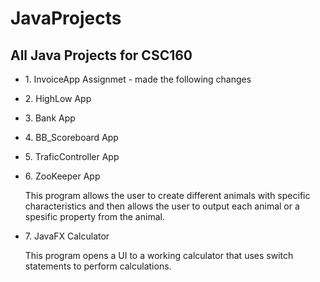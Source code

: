 # JavaProjects
<h2><b>All Java Projects for CSC160</b></h2>

<ul>
  <li>1. InvoiceApp Assignmet - made the following changes</br>
  <p></p>
  </li>
  <li>2. HighLow App</br>
  <p></p>
  </li>
  <li>3. Bank App</br>
  <p></p>
  </li>
  <li>4. BB_Scoreboard App</br>
  <p></p>
  </li>
  <li>5. TraficController App</br>
  <p></p>
  </li>
  <li>6. ZooKeeper App</br>
  <p>This program allows the user to create different animals with specific characteristics and then allows the user to output each animal 
  or a spesific property from the animal.</p>
  </li>
  <li>7. JavaFX Calculator</br>
  <p>This program opens a UI to a working calculator that uses switch statements to perform calculations.</p>
  </li>
</ul>
